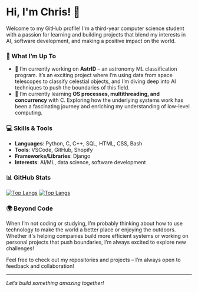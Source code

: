 # Hi, I'm Chris! 👋

Welcome to my GitHub profile! I'm a third-year computer science student with a passion for learning and building projects that blend my interests in AI, software development, and making a positive impact on the world.

### 🌟 What I’m Up To
- 🔭 I’m currently working on **AstrID** – an astronomy ML classification program. It’s an exciting project where I’m using data from space telescopes to classify celestial objects, and I’m diving deep into AI techniques to push the boundaries of this field.
- 🌱 I’m currently learning **OS processes, multithreading, and concurrency** with C. Exploring how the underlying systems work has been a fascinating journey and enriching my understanding of low-level computing.

### 💻 Skills & Tools
- **Languages**: Python, C, C++, SQL, HTML, CSS, Bash
- **Tools**: VSCode, GitHub, Shopify
- **Frameworks/Libraries**: Django
- **Interests**: AI/ML, data science, software development

### 📊 GitHub Stats
[![Top Langs](https://github-readme-stats.vercel.app/api/top-langs/?username=lawrence908)](https://github.com/anuraghazra/github-readme-stats)
[![Top Langs](https://github-readme-stats.vercel.app/api/top-langs/?username=lawrence908&layout=donut)](https://github.com/anuraghazra/github-readme-stats)

### 🌍 Beyond Code
When I’m not coding or studying, I’m probably thinking about how to use technology to make the world a better place or enjoying the outdoors. Whether it's helping companies build more efficient systems or working on personal projects that push boundaries, I’m always excited to explore new challenges!

Feel free to check out my repositories and projects – I’m always open to feedback and collaboration!

---

*Let’s build something amazing together!*

<!--
**Lawrence908/Lawrence908** is a ✨ _special_ ✨ repository because its `README.md` (this file) appears on your GitHub profile.

[![My GitHub stats](https://github-readme-stats.vercel.app/api?username=lawrence908)](https://github.com/anuraghazra/github-readme-stats)

Here are some ideas to get you started:

- 🔭 I’m currently working on ...
- 🌱 I’m currently learning ...
- 👯 I’m looking to collaborate on ...
- 🤔 I’m looking for help with ...
- 💬 Ask me about ...
- 📫 How to reach me: ...
- 😄 Pronouns: ...
- ⚡ Fun fact: ...
-->
